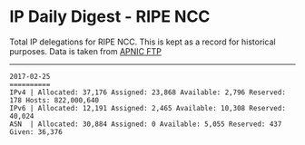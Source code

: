 # IP Daily Digest - RIPE NCC

Total IP delegations for RIPE NCC. This is kept as a record for historical purposes. Data is taken from [APNIC FTP](https://ftp.apnic.net/)

---

```
2017-02-25
==========
IPv4 | Allocated: 37,176 Assigned: 23,868 Available: 2,796 Reserved: 178 Hosts: 822,000,640
IPv6 | Allocated: 12,191 Assigned: 2,465 Available: 10,308 Reserved: 40,024
ASN  | Allocated: 30,884 Assigned: 0 Available: 5,055 Reserved: 437 Given: 36,376
```